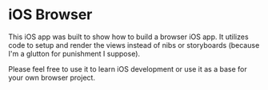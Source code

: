 # iOS Browser

This iOS app was built to show how to build a browser iOS app. It utilizes code to setup and render the views instead of nibs or storyboards (because I'm a glutton for punishment I suppose).

Please feel free to use it to learn iOS development or use it as a base for your own browser project.

